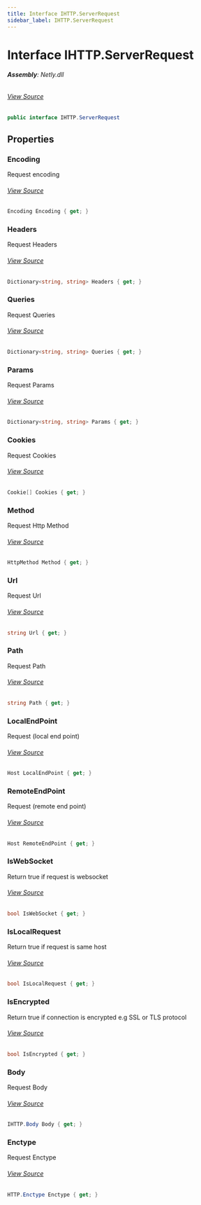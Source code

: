 ```yaml
---
title: Interface IHTTP.ServerRequest
sidebar_label: IHTTP.ServerRequest
---
```

# Interface IHTTP.ServerRequest


###### **Assembly**: Netly.dll
###### [View Source](https://github.com/alec1o/Netly/blob/dev/src/http/interfaces/IHTTP.ServerRequest.cs#L10)
```csharp title="Declaration"
public interface IHTTP.ServerRequest
```
## Properties
### Encoding
Request encoding
###### [View Source](https://github.com/alec1o/Netly/blob/dev/src/http/interfaces/IHTTP.ServerRequest.cs#L15)
```csharp title="Declaration"
Encoding Encoding { get; }
```
### Headers
Request Headers
###### [View Source](https://github.com/alec1o/Netly/blob/dev/src/http/interfaces/IHTTP.ServerRequest.cs#L20)
```csharp title="Declaration"
Dictionary<string, string> Headers { get; }
```
### Queries
Request Queries
###### [View Source](https://github.com/alec1o/Netly/blob/dev/src/http/interfaces/IHTTP.ServerRequest.cs#L25)
```csharp title="Declaration"
Dictionary<string, string> Queries { get; }
```
### Params
Request Params
###### [View Source](https://github.com/alec1o/Netly/blob/dev/src/http/interfaces/IHTTP.ServerRequest.cs#L30)
```csharp title="Declaration"
Dictionary<string, string> Params { get; }
```
### Cookies
Request Cookies
###### [View Source](https://github.com/alec1o/Netly/blob/dev/src/http/interfaces/IHTTP.ServerRequest.cs#L35)
```csharp title="Declaration"
Cookie[] Cookies { get; }
```
### Method
Request Http Method
###### [View Source](https://github.com/alec1o/Netly/blob/dev/src/http/interfaces/IHTTP.ServerRequest.cs#L40)
```csharp title="Declaration"
HttpMethod Method { get; }
```
### Url
Request Url
###### [View Source](https://github.com/alec1o/Netly/blob/dev/src/http/interfaces/IHTTP.ServerRequest.cs#L45)
```csharp title="Declaration"
string Url { get; }
```
### Path
Request Path
###### [View Source](https://github.com/alec1o/Netly/blob/dev/src/http/interfaces/IHTTP.ServerRequest.cs#L50)
```csharp title="Declaration"
string Path { get; }
```
### LocalEndPoint
Request (local end point)
###### [View Source](https://github.com/alec1o/Netly/blob/dev/src/http/interfaces/IHTTP.ServerRequest.cs#L55)
```csharp title="Declaration"
Host LocalEndPoint { get; }
```
### RemoteEndPoint
Request (remote end point)
###### [View Source](https://github.com/alec1o/Netly/blob/dev/src/http/interfaces/IHTTP.ServerRequest.cs#L60)
```csharp title="Declaration"
Host RemoteEndPoint { get; }
```
### IsWebSocket
Return true if request is websocket
###### [View Source](https://github.com/alec1o/Netly/blob/dev/src/http/interfaces/IHTTP.ServerRequest.cs#L65)
```csharp title="Declaration"
bool IsWebSocket { get; }
```
### IsLocalRequest
Return true if request is same host
###### [View Source](https://github.com/alec1o/Netly/blob/dev/src/http/interfaces/IHTTP.ServerRequest.cs#L70)
```csharp title="Declaration"
bool IsLocalRequest { get; }
```
### IsEncrypted
Return true if connection is encrypted e.g SSL or TLS protocol
###### [View Source](https://github.com/alec1o/Netly/blob/dev/src/http/interfaces/IHTTP.ServerRequest.cs#L75)
```csharp title="Declaration"
bool IsEncrypted { get; }
```
### Body
Request Body
###### [View Source](https://github.com/alec1o/Netly/blob/dev/src/http/interfaces/IHTTP.ServerRequest.cs#L80)
```csharp title="Declaration"
IHTTP.Body Body { get; }
```
### Enctype
Request Enctype
###### [View Source](https://github.com/alec1o/Netly/blob/dev/src/http/interfaces/IHTTP.ServerRequest.cs#L85)
```csharp title="Declaration"
HTTP.Enctype Enctype { get; }
```
